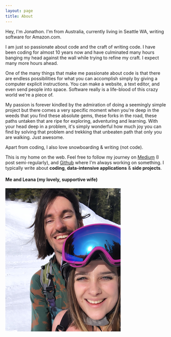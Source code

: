 ```yaml
---
layout: page
title: About
---
```


Hey, I'm Jonathon. I'm from Australia, currently living in Seattle WA, writing software for Amazon.com.

I am just so passionate about code and the craft of writing code. I have been coding for almost 10 years now and have culminated many hours banging my head against the wall while trying to refine my craft. I expect many more hours ahead.

One of the many things that make me passionate about code is that there are endless possibilities for what you can accomplish simply by giving a computer explicit instructions. You can make a website, a text editor, and even send people into space. Software really is a life-blood of this crazy world we're a piece of.

My passion is forever kindled by the admiration of doing a seemingly simple project but there comes a very specific moment when you're deep in the weeds that you find these absolute gems, these forks in the road, these paths untaken that are ripe for exploring, adventuring and learning. With your head deep in a problem, it's simply wonderful how much joy you can find by solving that problem and trekking that unbeaten path that only you are walking. Just awesome.

Apart from coding, I also love snowboarding & writing (not code).

This is my home on the web. Feel free to follow my journey on <a href="https://medium.com/@jonathonscanes">Medium</a> (I post semi-regularly), and <a href="https://github.com/djjonno">Github</a> where I'm always working on something. I typically write about **coding**, **data-intensive applications** & **side projects**.

#### Me and Leana (my lovely, supportive wife)
![](assets/avatar.png)
